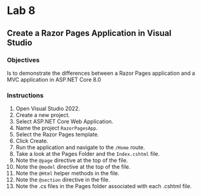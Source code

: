 # Lab 8

## Create a Razor Pages Application in Visual Studio

### Objectives
Is to demonstrate the differences between a Razor Pages application and a MVC application in ASP.NET Core 8.0

### Instructions

1. Open Visual Studio 2022.
2. Create a new project.
3. Select ASP.NET Core Web Application.
4. Name the project `RazorPagesApp`.
5. Select the Razor Pages template.
6. Click Create.
7. Run the application and navigate to the `/Home` route.
8. Take a look at the Pages Folder and the `Index.cshtml` file.
9. Note the `@page` directive at the top of the file.
10. Note the `@model` directive at the top of the file.
11. Note the `@Html` helper methods in the file.
12. Note the `@section` directive in the file.
13. Note the .cs files in the Pages folder associated with each .cshtml file.

